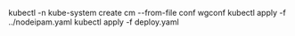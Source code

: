 kubectl -n kube-system create cm --from-file conf wgconf
kubectl apply -f ../nodeipam.yaml
kubectl apply -f deploy.yaml
